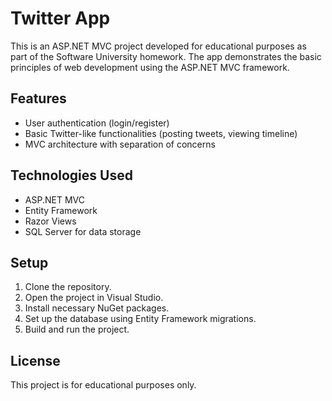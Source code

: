 # Twitter App

This is an ASP.NET MVC project developed for educational purposes as part of the Software University homework. The app demonstrates the basic principles of web development using the ASP.NET MVC framework.

## Features

- User authentication (login/register)
- Basic Twitter-like functionalities (posting tweets, viewing timeline)
- MVC architecture with separation of concerns

## Technologies Used

- ASP.NET MVC
- Entity Framework
- Razor Views
- SQL Server for data storage

## Setup

1. Clone the repository.
2. Open the project in Visual Studio.
3. Install necessary NuGet packages.
4. Set up the database using Entity Framework migrations.
5. Build and run the project.

## License

This project is for educational purposes only.

